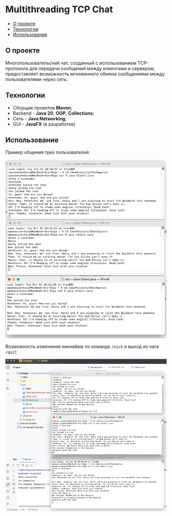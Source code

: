 # Multithreading TCP Chat


+ [О проекте](#О-проекте)
+ [Технологии](#Технологии)
+ [Использование](#Использование)

## О проекте


Многопользовательский чат, созданный с использованием TCP-протокола для
передачи сообщений между клиентами и сервером, предоставляет 
возможность мгновенного обмена сообщениями между пользователями через сеть.

## Технологии


+ Сборщик проектов **Maven**;
+ Backend - **Java 20**, **OOP**, **Collections**;
+ Сеть - **Java Networking**;
+ GUI - **JavaFX** (в разработке)

## Использование

Пример общения трех пользователей:

![ScreenShot](images/image_01.png)

Возможность изменения никнейма по команде `/nick` и
выход из чата `/quit`

![ScreenShot](images/image_02.png)
